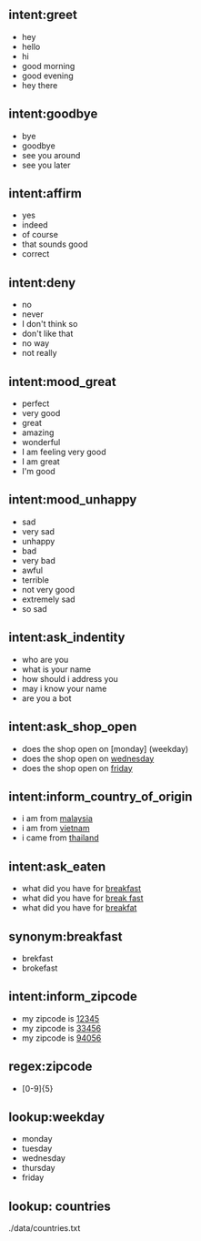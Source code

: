 ## intent:greet
- hey
- hello
- hi
- good morning
- good evening
- hey there

## intent:goodbye
- bye
- goodbye
- see you around
- see you later

## intent:affirm
- yes
- indeed
- of course
- that sounds good
- correct

## intent:deny
- no
- never
- I don't think so
- don't like that
- no way
- not really

## intent:mood_great
- perfect
- very good
- great
- amazing
- wonderful
- I am feeling very good
- I am great
- I'm good

## intent:mood_unhappy
- sad
- very sad
- unhappy
- bad
- very bad
- awful
- terrible
- not very good
- extremely sad
- so sad

## intent:ask_indentity
- who are you
- what is your name
- how should i address you
- may i know your name
- are you a bot

## intent:ask_shop_open
- does the shop open on [monday] (weekday)
- does the shop open on [wednesday](weekday)
- does the shop open on [friday](weekday)

## intent:inform_country_of_origin
- i am from [malaysia](countries)
- i am from [vietnam](countries)
- i came from [thailand](countries)

## intent:ask_eaten
- what did you have for [breakfast](meal)
- what did you have for [break fast](meal:breakfast)
- what did you have for [breakfat](meal:breakfast)

## synonym:breakfast
- brekfast
- brokefast

## intent:inform_zipcode
- my zipcode is [12345](zipcode)
- my zipcode is [33456](zipcode)
- my zipcode is [94056](zipcode)

## regex:zipcode
- [0-9]{5}

## lookup:weekday
- monday
- tuesday
- wednesday
- thursday
- friday

## lookup: countries
./data/countries.txt


